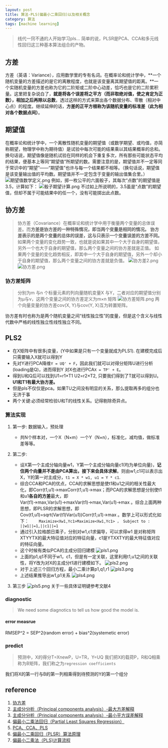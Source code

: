 ```yaml
---
layout: post
title: 算法-PLS(偏最小二乘回归)以及相关概念
category: 算法
tags: [machine learning]
---
```


> 线代一窍不通的人开始学习pls...
简单的说，PLSR是PCA、CCA和多元线性回归这三种基本算法组合的产物。

## 方差
方差（英语：Variance），应用数学里的专有名词。在概率论和统计学中，**一个随机变量的方差描述的是它的离散程度，也就是该变量离其期望值的距离。**一个实随机变量的方差也称为它的二阶矩或二阶中心动差，恰巧也是它的二阶累积量。这里把复杂说白了，**就是将各个误差将之平方（而非取绝对值，使之肯定为正数），相加之后再除以总数**，透过这样的方式来算出各个数据分布、零散（相对中心点）的程度。继续延伸的话，**方差的正平方根称为该随机变量的标准差（此为相对各个数据点间）**。

## 期望值
在概率论和统计学中，一个离散性随机变量的期望值（或数学期望、或均值，亦简称期望，物理学中称为期待值）是试验中每次可能的结果乘以其结果概率的总和。换句话说，期望值像是随机试验在同样的机会下重复多次，所有那些可能状态平均的结果，便基本上等同“期望值”所期望的数。需要注意的是，期望值并不一定等同于常识中的“期望”——“期望值”也许与每一个结果都不相等。（换句话说，期望值是该变量输出值的平均数。期望值并不一定包含于变量的输出值集合里。）
![期望值数学定义.png](https://i.loli.net/2019/03/26/5c99bff6c1287.png)
例如，掷一枚公平的六面骰子，其每次“点数”的期望值是3.5，计算如下：
![骰子期望计算.png](https://i.loli.net/2019/03/26/5c99bff692941.png)
不过如上所说明的，3.5虽是“点数”的期望值，但却不属于可能结果中的任一个，没有可能掷出此点数。

## 协方差
> 协方差（Covariance）在概率论和统计学中用于衡量两个变量的总体误差。而**方差是协方差的一种特殊情况，即当两个变量是相同的情况。**
**协方差表示的是两个变量的总体的误差，这与只表示一个变量误差的方差不同。** 如果两个变量的变化趋势一致，也就是说如果其中一个大于自身的期望值，另外一个也大于自身的期望值，那么两个变量之间的协方差就是正值。 如果两个变量的变化趋势相反，即其中一个大于自身的期望值，另外一个却小于自身的期望值，那么两个变量之间的协方差就是负值。
![协方差2.png](https://i.loli.net/2019/03/26/5c99bff6b9711.png)
![协方差.png](https://i.loli.net/2019/03/26/5c99bff67d7d1.png)

### 协方差矩阵
> 分别为m 与n 个标量元素的列向量随机变量X 与Y，二者对应的期望值分别为μ与ν，这两个变量之间的协方差定义为m×n 矩阵
![协方差矩阵.png](https://i.loli.net/2019/03/26/5c99bff66e9b1.png)
两个向量变量的协方差cov(X, Y)与cov(Y, X)互为转置矩阵。

协方差有时也称为是两个随机变量之间“线性独立性”的度量，但是这个含义与线性代数中严格的线性独立性线性独立不同。

## PLS2
- 在X矩阵中有很多j变量，(Y中如果是只有一个变量就成为PLS1).
在建模完成后只需要输入X就可以得到Y
- 先对Y进行PCA降维`Y = UQ' + F`，因此我们就可以对得分矩阵U进行分析(loading是Q)，进而得到Y
对X也进行PCA`X = TP' + E`。
- 得到U和Q后可以找到U1=r1×T1 U2=r2×T2, 只要我们得到了T就可以得到U。**U1和T1有最大协方差。**
- 但是pls不仅仅是pca。如果TU之间没有明显的关系，那么提取再多的组分也无济于事
- 两个关键:必须经常检验U和T的线性关系。记得剔除奇异点。

### 算法实现
1. 第一步: 数据输入，预处理
	- 共N个样本对，一个X（N×m）一个Y（N×n），标准化，减均值，做标准差等等。

2. 第二步:
	- 设X第一个主成分轴向量w1，Y第一个主成分轴向量c1(均为单位向量)，**记住两个向量并不是由PCA算出，接下来会具体求解**。则由w1,c1可以表示出X，Y的第一对主成分，`t1 = X * w1, u1 = Y * c1`.
	- 综合CCA和PCA的优点，CCA的求解思想是使t1和u1之间的相关性最大化，即Corr(t1,u1)→maxCorr(t1,u1)→max；而PCA的求解思想是分别使t1和u1**各自的方差**最大，即Var(t1)→max,Var(u1)→maxVar(t1)→max,Var(u1)→max 。综合上面两种思想，即PLSR的求解思想，即Cov(t1,u1)=sqrt(Var(t1)Var(u1))Corr(t1,u1)→max 。数学上可以形式化如下： 　　`Maximize<Xw1,Yc1>Maximize<Xw1,Yc1> ， Subject to : ||w1||=1,||c1||=1`
	- 通过引入拉格朗日乘子，分别对w1,c1求偏导，可以求得w1 是对称矩阵XTYYTX的最大特征值对应的特征向量，c1是YTXXTY的最大特征值对应的特征向量。
	- 这个时候有类似PCA的主成分回归建模
		![pls1.png](https://i.loli.net/2019/03/26/5c99e5e576e0a.png)
	- 上面的p1,q1不同于w1，c1，但是有一定关联，这里利用t1,u1之间的关联性，将Y改为对X的主成分t1进行建模如下。
		![pls2.png](https://i.loli.net/2019/03/26/5c99e5e578848.png)
	- 对于上述三个回归方程，最小二乘计算p1,q1,r1
		![pls3.png](https://i.loli.net/2019/03/26/5c99e5e5a638c.png)
	- 上述结果推导出w1,p1关系
		![pls4.png](https://i.loli.net/2019/03/26/5c99e5e5a48f8.png)
3. 第三步
		![pls5.png](https://i.loli.net/2019/03/26/5c99e5e63876a.png)
		关于一些具体证明键参考文献4

### diagnostic
> We need some diagnotics to tell us how good the model is.

#### error measrue
RMSEP^2 = SEP^2(random error) + bias^2(systemetic error) 

### predict
> 预测中，X的得分T=XnewP，U=TR，Y=UQ
我们把X的载荷P，R和Q相乘称为B矩阵，我们称之为`regression coefficients`

我们将X的第一行与B的第一列相乘得到待预测的Y的第一个组分





## reference
1. [协方差](https://zh.wikipedia.org/wiki/%E5%8D%8F%E6%96%B9%E5%B7%AE)
2. [主成分分析（Principal components analysis）-最大方差解释](http://www.cnblogs.com/jerrylead/archive/2011/04/18/2020209.html)
3. [主成分分析（Principal components analysis）-最小平方误差解释](https://www.cnblogs.com/jerrylead/archive/2011/04/18/2020216.html)
4. [偏最小二乘法回归（Partial Least Squares Regression）](http://www.cnblogs.com/jerrylead/archive/2011/08/21/2148625.html)
5. [PCA、CCA、PLS](https://blog.csdn.net/Candy_GL/article/details/79815228)
6. [偏最小二乘回归（PLSR）算法原理](https://blog.csdn.net/flyingliufan/article/details/48715537)
7. [偏最小二乘法（PLS)计算流程](https://blog.csdn.net/yfszzx/article/details/46879029)
